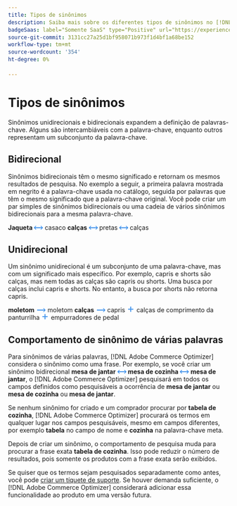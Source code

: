 ```yaml
---
title: Tipos de sinônimos
description: Saiba mais sobre os diferentes tipos de sinônimos no [!DNL Adobe Commerce Optimizer].
badgeSaas: label="Somente SaaS" type="Positive" url="https://experienceleague.adobe.com/pt-br/docs/commerce/user-guides/product-solutions" tooltip="Aplicável somente a projetos do Adobe Commerce as a Cloud Service e do Adobe Commerce Optimizer (infraestrutura SaaS gerenciada pela Adobe)."
source-git-commit: 3131cc27a25d1bf958071b973f1d4bf1a68be152
workflow-type: tm+mt
source-wordcount: '354'
ht-degree: 0%

---
```


# Tipos de sinônimos

Sinônimos unidirecionais e bidirecionais expandem a definição de palavras-chave. Alguns são intercambiáveis com a palavra-chave, enquanto outros representam um subconjunto da palavra-chave.

## Bidirecional

Sinônimos bidirecionais têm o mesmo significado e retornam os mesmos resultados de pesquisa. No exemplo a seguir, a primeira palavra mostrada em negrito é a palavra-chave usada no catálogo, seguida por palavras que têm o mesmo significado que a palavra-chave original. Você pode criar um par simples de sinônimos bidirecionais ou uma cadeia de vários sinônimos bidirecionais para a mesma palavra-chave.

**Jaqueta** ![Seletor bidirecional](../../assets/btn-two-way.png) casaco
**calças** ![Seletor bidirecional](../../assets/btn-two-way.png) pretas ![Seletor bidirecional](../../assets/btn-two-way.png) calças

## Unidirecional

Um sinônimo unidirecional é um subconjunto de uma palavra-chave, mas com um significado mais específico. Por exemplo, capris e shorts são calças, mas nem todas as calças são capris ou shorts. Uma busca por calças inclui capris e shorts. No entanto, a busca por shorts não retorna capris.

**moletom** ![Seletor unidirecional](../../assets/btn-one-way.png) moletom
**calças** ![Seletor unidirecional](../../assets/btn-one-way.png) capris ![Seletor unidirecional múltiplo](../../assets/btn-multiple-one-way.png) calças de comprimento da panturrilha ![Seletor unidirecional múltiplo](../../assets/btn-multiple-one-way.png) empurradores de pedal

## Comportamento de sinônimo de várias palavras

Para sinônimos de várias palavras, [!DNL Adobe Commerce Optimizer] considera o sinônimo como uma frase. Por exemplo, se você criar um sinônimo bidirecional **mesa de jantar** ![Seletor bidirecional](../../assets/btn-two-way.png) **mesa de cozinha** ![Seletor bidirecional](../../assets/btn-two-way.png) **mesa de jantar**, o [!DNL Adobe Commerce Optimizer] pesquisará em todos os campos definidos como pesquisáveis a ocorrência de **mesa de jantar** ou **mesa de cozinha** ou **mesa de jantar**.

Se nenhum sinônimo for criado e um comprador procurar por **tabela de cozinha**, [!DNL Adobe Commerce Optimizer] procurará os termos em qualquer lugar nos campos pesquisáveis, mesmo em campos diferentes, por exemplo **tabela** no campo de nome e **cozinha** na palavra-chave meta.

Depois de criar um sinônimo, o comportamento de pesquisa muda para procurar a frase exata **tabela de cozinha**. Isso pode reduzir o número de resultados, pois somente os produtos com a frase exata serão exibidos.

Se quiser que os termos sejam pesquisados separadamente como antes, você pode [criar um tíquete de suporte](https://experienceleague.adobe.com/pt-br/docs/commerce-knowledge-base/kb/help-center-guide/magento-help-center-user-guide). Se houver demanda suficiente, o [!DNL Adobe Commerce Optimizer] considerará adicionar essa funcionalidade ao produto em uma versão futura.
